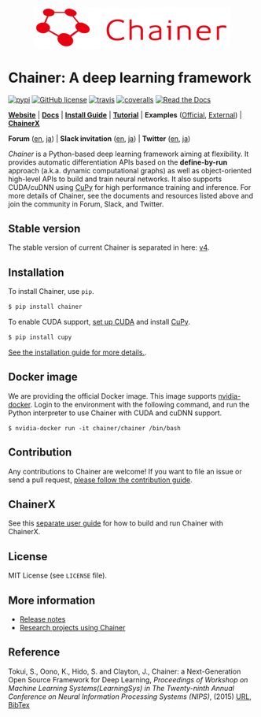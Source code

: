 <div align="center"><img src="https://raw.githubusercontent.com/chainer/chainer/master/docs/image/chainer_red_h.png" width="400"/></div>

# Chainer: A deep learning framework

[![pypi](https://img.shields.io/pypi/v/chainer.svg)](https://pypi.python.org/pypi/chainer)
[![GitHub license](https://img.shields.io/github/license/chainer/chainer.svg)](https://github.com/chainer/chainer)
[![travis](https://img.shields.io/travis/chainer/chainer/master.svg)](https://travis-ci.org/chainer/chainer)
[![coveralls](https://img.shields.io/coveralls/chainer/chainer.svg)](https://coveralls.io/github/chainer/chainer)
[![Read the Docs](https://readthedocs.org/projects/chainer/badge/?version=stable)](https://docs.chainer.org/en/stable/?badge=stable)

[**Website**](https://chainer.org/)
| [**Docs**](https://docs.chainer.org/en/stable/)
| [**Install Guide**](https://docs.chainer.org/en/stable/install.html)
| [**Tutorial**](https://docs.chainer.org/en/stable/guides/)
| **Examples** ([Official](https://github.com/chainer/chainer/tree/master/examples), [External](https://github.com/chainer-community/awesome-chainer))
| [**ChainerX**](#chainerx)

**Forum** ([en](https://groups.google.com/forum/#!forum/chainer), [ja](https://groups.google.com/forum/#!forum/chainer-jp))
| **Slack invitation** ([en](https://bit.ly/join-chainer-slack), [ja](https://bit.ly/join-chainer-jp-slack))
| **Twitter** ([en](https://twitter.com/ChainerOfficial), [ja](https://twitter.com/ChainerJP))

*Chainer* is a Python-based deep learning framework aiming at flexibility.
It provides automatic differentiation APIs based on the **define-by-run** approach (a.k.a. dynamic computational graphs) as well as object-oriented high-level APIs to build and train neural networks.
It also supports CUDA/cuDNN using [CuPy](https://github.com/cupy/cupy) for high performance training and inference.
For more details of Chainer, see the documents and resources listed above and join the community in Forum, Slack, and Twitter.

## Stable version

The stable version of current Chainer is separated in here: [v4](https://github.com/chainer/chainer/tree/v4).

## Installation

To install Chainer, use `pip`.

```sh
$ pip install chainer
```

To enable CUDA support, [set up CUDA](https://docs.nvidia.com/cuda/index.html#installation-guides) and install [CuPy](https://github.com/cupy/cupy).

```sh
$ pip install cupy
```

[See the installation guide for more details.](https://docs.chainer.org/en/stable/install.html).


## Docker image

We are providing the official Docker image.
This image supports [nvidia-docker](https://github.com/NVIDIA/nvidia-docker).
Login to the environment with the following command, and run the Python interpreter to use Chainer with CUDA and cuDNN support.

```
$ nvidia-docker run -it chainer/chainer /bin/bash
```


## Contribution

Any contributions to Chainer are welcome!
If you want to file an issue or send a pull request, [please follow the contribution guide](https://docs.chainer.org/en/stable/contribution.html).


## ChainerX

See this [separate user guide](chainerx.md) for how to build and run Chainer with ChainerX.


## License

MIT License (see `LICENSE` file).


## More information

- [Release notes](https://github.com/chainer/chainer/releases)
- [Research projects using Chainer](https://github.com/chainer/chainer/wiki/Research-projects-using-Chainer)


## Reference

Tokui, S., Oono, K., Hido, S. and Clayton, J.,
Chainer: a Next-Generation Open Source Framework for Deep Learning,
*Proceedings of Workshop on Machine Learning Systems(LearningSys) in
The Twenty-ninth Annual Conference on Neural Information Processing Systems (NIPS)*, (2015)
[URL](http://learningsys.org/papers/LearningSys_2015_paper_33.pdf), [BibTex](chainer_bibtex.txt)

